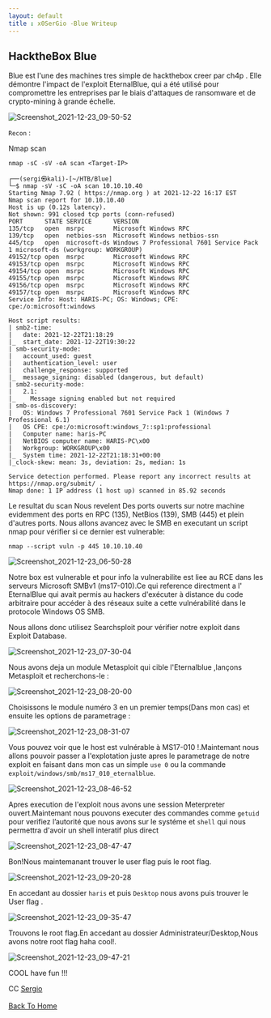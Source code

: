 ```yaml
---
layout: default
title : x0SerGio -Blue Writeup
---
```

## **HacktheBox Blue**
 
 Blue est l'une des machines tres simple  de hackthebox creer par  ch4p . Elle démontre l'impact de l'exploit EternalBlue, qui a été utilisé pour compromettre les entreprises par le biais d'attaques de ransomware et de crypto-mining à grande échelle.
 
 ![Screenshot_2021-12-23_09-50-52](https://user-images.githubusercontent.com/93042298/147256556-d5e1f93f-be03-4605-9251-26ab2c96cce2.png)

 
`Recon` :
 
 Nmap scan 
 
 ```nmap -sC -sV -oA scan <Target-IP>```
 
 ```
 ┌──(sergi㉿kali)-[~/HTB/Blue]
└─$ nmap -sV -sC -oA scan 10.10.10.40 
Starting Nmap 7.92 ( https://nmap.org ) at 2021-12-22 16:17 EST
Nmap scan report for 10.10.10.40
Host is up (0.12s latency).
Not shown: 991 closed tcp ports (conn-refused)
PORT      STATE SERVICE      VERSION
135/tcp   open  msrpc        Microsoft Windows RPC
139/tcp   open  netbios-ssn  Microsoft Windows netbios-ssn
445/tcp   open  microsoft-ds Windows 7 Professional 7601 Service Pack 1 microsoft-ds (workgroup: WORKGROUP)
49152/tcp open  msrpc        Microsoft Windows RPC
49153/tcp open  msrpc        Microsoft Windows RPC
49154/tcp open  msrpc        Microsoft Windows RPC
49155/tcp open  msrpc        Microsoft Windows RPC
49156/tcp open  msrpc        Microsoft Windows RPC
49157/tcp open  msrpc        Microsoft Windows RPC
Service Info: Host: HARIS-PC; OS: Windows; CPE: cpe:/o:microsoft:windows

Host script results:
| smb2-time: 
|   date: 2021-12-22T21:18:29
|_  start_date: 2021-12-22T19:30:22
| smb-security-mode: 
|   account_used: guest
|   authentication_level: user
|   challenge_response: supported
|_  message_signing: disabled (dangerous, but default)
| smb2-security-mode: 
|   2.1: 
|_    Message signing enabled but not required
| smb-os-discovery: 
|   OS: Windows 7 Professional 7601 Service Pack 1 (Windows 7 Professional 6.1)
|   OS CPE: cpe:/o:microsoft:windows_7::sp1:professional
|   Computer name: haris-PC
|   NetBIOS computer name: HARIS-PC\x00                                                                
|   Workgroup: WORKGROUP\x00                                                                           
|_  System time: 2021-12-22T21:18:31+00:00                                                             
|_clock-skew: mean: 3s, deviation: 2s, median: 1s

Service detection performed. Please report any incorrect results at https://nmap.org/submit/ .
Nmap done: 1 IP address (1 host up) scanned in 85.92 seconds
 ```   
 
Le resultat du scan Nous revelent Des ports ouverts sur notre machine evidemment des ports en RPC (135), NetBios (139), SMB (445) et plein d'autres ports. Nous allons avancez avec le SMB en executant un script nmap pour vérifier si ce dernier est vulnerable:

`nmap --script vuln -p 445 10.10.10.40`

![Screenshot_2021-12-23_06-50-28](https://user-images.githubusercontent.com/93042298/147236657-37d60c30-84c6-42db-a849-187b2a52bf32.png)

Notre box est vulnerable et pour info la vulnerabilite est liee au  RCE dans les serveurs Microsoft SMBv1 (ms17-010).Ce qui reference directment a l' EternalBlue qui avait permis au hackers d'exécuter à distance du code arbitraire pour accéder à des réseaux suite a cette  vulnérabilité dans le protocole Windows OS SMB.

Nous allons donc utilisez Searchsploit pour vérifier notre exploit dans Exploit Database.

![Screenshot_2021-12-23_07-30-04](https://user-images.githubusercontent.com/93042298/147240856-076e5064-fcb2-4353-a46f-fce89bb169d8.png)

 Nous avons deja un module Metasploit qui cible l'Eternalblue ,lançons Metasploit et recherchons-le :
 
 ![Screenshot_2021-12-23_08-20-00](https://user-images.githubusercontent.com/93042298/147246452-d5397052-75ef-4f21-87e9-9405f743ca2d.png)

 Choisissons le module numéro 3 en un premier temps(Dans mon cas) et ensuite les options de parametrage :
 
 ![Screenshot_2021-12-23_08-31-07](https://user-images.githubusercontent.com/93042298/147247785-b403416e-a670-4e84-9e96-94a72108ac6d.png)

Vous pouvez voir que le host est vulnérable à MS17-010 !.Maintemant nous allons pouvoir passer a l'explotation juste apres le  parametrage de notre exploit  en faisant dans mon cas un simple `use 0`  ou la commande `exploit/windows/smb/ms17_010_eternalblue`.

![Screenshot_2021-12-23_08-46-52](https://user-images.githubusercontent.com/93042298/147249527-5e7f66b2-e39a-4222-83b0-50d3254ca22a.png)


Apres execution de l'exploit nous avons une session Meterpreter ouvert.Maintemant nous pouvons executer des commandes comme `getuid` pour verifiez l’autorité que nous avons sur le systéme et `shell`  qui nous permettra d'avoir un shell interatif plus direct 

![Screenshot_2021-12-23_08-47-47](https://user-images.githubusercontent.com/93042298/147250357-a00c2ab9-d6e1-4c41-a5e4-c3efce96446b.png)

Bon!Nous maintemanant trouver le user flag puis le root flag.

![Screenshot_2021-12-23_09-20-28](https://user-images.githubusercontent.com/93042298/147253213-00850238-bec7-4d86-8a5b-ff3201a448fc.png)

En accedant au dossier `haris` et puis `Desktop` nous avons puis trouver le User flag . 

![Screenshot_2021-12-23_09-35-47](https://user-images.githubusercontent.com/93042298/147254907-590c0c01-175c-44d0-aa6e-56715580e6ad.png)

Trouvons le root flag.En accedant au dossier Administrateur/Desktop,Nous avons notre root flag haha cool!.

![Screenshot_2021-12-23_09-47-21](https://user-images.githubusercontent.com/93042298/147256164-a2ffd7e3-7584-4d8e-87e1-cf1564d8d3a9.png)

COOL have fun !!!

CC [Sergio](https://twitter.com/x0sergi)
<br> <br>
[Back To Home](../index.md)
<br>










 

